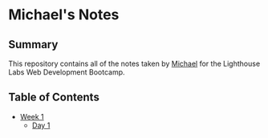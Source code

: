 # Michael's Notes

## Summary
This repository contains all of the notes taken by [Michael](https://github.com/michaelkcwong/lighthouse-web-notes) for the Lighthouse Labs Web Development Bootcamp.

## Table of Contents
* [Week 1](/Week_1)
  * [Day 1](Week_1/Day_1)
